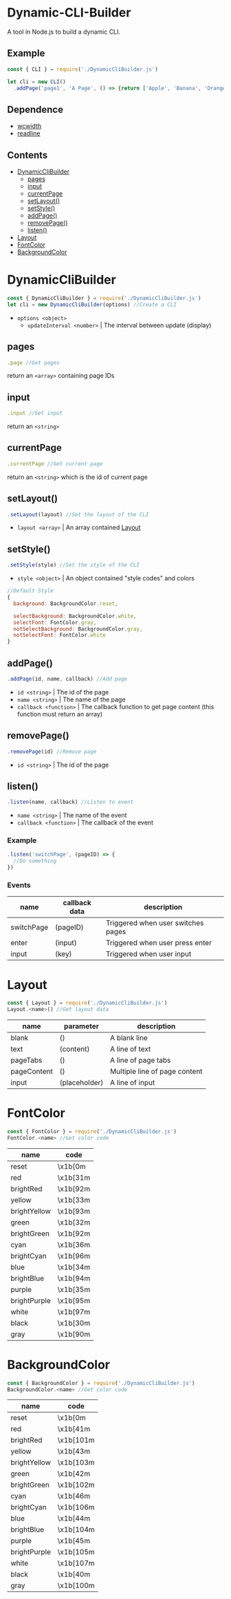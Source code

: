 # Dynamic-CLI-Builder
A tool in Node.js to build a dynamic CLI.

## Example
```js
const { CLI } = require('./DynamicCliBuilder.js')

let cli = new CLI()
  .addPage('page1', 'A Page', () => {return ['Apple', 'Banana', 'Orange'])
```

## Dependence
* [wcwidth](https://www.npmjs.com/package/wcwidth)
* [readline](https://www.npmjs.com/package/readline)

## Contents
* [DynamicCliBuilder](#dynamicclibuilder)
  * [pages](#pages)
  * [input](#input)
  * [currentPage](#currentpage)
  * [setLayout()](#setlayout)
  * [setStyle()](#setstyle)
  * [addPage()](#addpage)
  * [removePage()](#removepage)
  * [listen()](#listen)
* [Layout](#layout)
* [FontColor](#fontcolor)
* [BackgroundColor](#backgroundcolor)

# DynamicCliBuilder
```js
const { DynamicCliBuilder } = require('./DynamicCliBuilder.js')
let cli = new DynamicCliBuilder(options) //Create a CLI
```
* `options <object>`
  * `updateInterval <number>` | The interval between update (display)
 
## pages
```js
.page //Get pages
```
return an `<array>` containing page IDs

## input
```js
.input //Get input
```
return an `<string>`

## currentPage
```js
.currentPage //Get current page
```
return an `<string>` which is the id of current page

## setLayout()
```js
.setLayout(layout) //Set the layout of the CLI
```
* `layout <array>` | An array contained [Layout](#layout)

## setStyle()
```js
.setStyle(style) //Set the style of the CLI
```
* `style <object>` | An object contained "style codes" and colors
```js
//Default Style
{
  background: BackgroundColor.reset,

  selectBackground: BackgroundColor.white,
  selectFont: FontColor.gray,
  notSelectBackground: BackgroundColor.gray,
  notSelectFont: FontColor.white
}
```

## addPage()
```js
.addPage(id, name, callback) //Add page
```
* `id <string>` | The id of the page
* `name <string>` | The name of the page
* `callback <function>` | The callback function to get page content (this function must return an array)

## removePage()
```js
.removePage(id) //Remove page
```
* `id <string>` | The id of the page

## listen()
```js
.listen(name, callback) //Listen to event
```
* `name <string>` | The name of the event
* `callback <function>` | The callback of the event

### Example
```js
.listen('switchPage', (pageID) => {
  //Do something
})
```

### Events
| name       | callback data | description                       |
| ---        | ---           | ---                               |
| switchPage | (pageID)      | Triggered when user switches pages|
| enter      | (input)       | Triggered when user press enter   |
| input      | (key)         | Triggered when user input         |

# Layout
```js
const { Layout } = require('./DynamicCliBuilder.js')
Layout.<name>() //Get layout data
```

| name       | parameter    | description                  |
| ---        | ---          | ---                          |
| blank      | ()           | A blank line                 |
| text       | (content)    | A line of text               |
| pageTabs   | ()           | A line of page tabs          |
| pageContent| ()           | Multiple line of page content|
| input      | (placeholder)| A line of input              |

# FontColor
```js
const { FontColor } = require('./DynamicCliBuilder.js')
FontColor.<name> //Get color code
```
| name        | code    |
| ---         | ---     |
| reset       | \x1b[0m |
| red         | \x1b[31m|
| brightRed   | \x1b[92m|
| yellow      | \x1b[33m|
| brightYellow| \x1b[93m|
| green       | \x1b[32m|
| brightGreen | \x1b[92m|
| cyan        | \x1b[36m|
| brightCyan  | \x1b[96m|
| blue        | \x1b[34m|
| brightBlue  | \x1b[94m|
| purple      | \x1b[35m|
| brightPurple| \x1b[95m|
| white       | \x1b[97m|
| black       | \x1b[30m|
| gray        | \x1b[90m|

# BackgroundColor
```js
const { BackgroundColor } = require('./DynamicCliBuilder.js')
BackgroundColor.<name> //Get color code
```
| name        | code     |
| ---         | ---      |
| reset       | \x1b[0m  |
| red         | \x1b[41m |
| brightRed   | \x1b[101m|
| yellow      | \x1b[43m |
| brightYellow| \x1b[103m|
| green       | \x1b[42m |
| brightGreen | \x1b[102m|
| cyan        | \x1b[46m |
| brightCyan  | \x1b[106m|
| blue        | \x1b[44m |
| brightBlue  | \x1b[104m|
| purple      | \x1b[45m |
| brightPurple| \x1b[105m|
| white       | \x1b[107m |
| black       | \x1b[40m |
| gray        | \x1b[100m |
